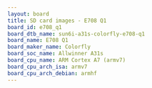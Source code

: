 ```yaml
---
layout: board
title: SD card images - E708 Q1
board_id: e708_q1
board_dtb_name: sun6i-a31s-colorfly-e708-q1
board_name: E708 Q1
board_maker_name: Colorfly
board_soc_name: Allwinner A31s
board_cpu_name: ARM Cortex A7 (armv7)
board_cpu_arch_isa: armv7
board_cpu_arch_debian: armhf
---
```


